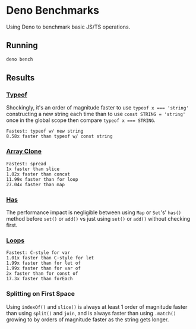 # Deno Benchmarks

Using Deno to benchmark basic JS/TS operations.

## Running

```bash
deno bench
```

## Results

### [Typeof](./typeof.bench.ts)

Shockingly, it's an order of magnitude faster to use `typeof x === 'string'` constructing a new string each time than to use `const STRING = 'string'` once in the global scope then compare `typeof x === STRING`.

```
Fastest: typeof w/ new string
8.58x faster than typeof w/ const string
```

### [Array Clone](./array-clone.bench.ts)

```
Fastest: spread
1x faster than slice
1.02x faster than concat
11.99x faster than for loop
27.04x faster than map
```

### [Has](./has.bench.ts)

The performance impact is negligible between using `Map` or `Set`'s' `has()` method before `set()` or `add()` vs just using `set()` or `add()` without checking first.

### [Loops](./loops.bench.ts)

```
Fastest: C-style for var
1.01x faster than C-style for let 
1.99x faster than for let of 
1.99x faster than for var of 
2x faster than for const of 
17.3x faster than forEach
```

### Splitting on First Space

Using `indexOf()` and `slice()` is always at least 1 order of magnitude faster than using `split()` and `join`, and is always faster than using `.match()` growing to by orders of magnitude faster as the string gets longer.
